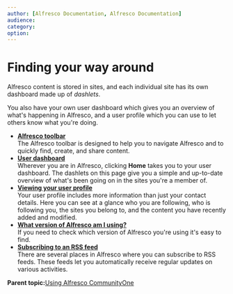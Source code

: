 ```yaml
---
author: [Alfresco Documentation, Alfresco Documentation]
audience: 
category: 
option: 
---
```


# Finding your way around

Alfresco content is stored in sites, and each individual site has its own dashboard made up of *dashlets*.

You also have your own user dashboard which gives you an overview of what's happening in Alfresco, and a user profile which you can use to let others know what you're doing.

-   **[Alfresco toolbar](../concepts/ui-description.md)**  
The Alfresco toolbar is designed to help you to navigate Alfresco and to quickly find, create, and share content.
-   **[User dashboard](../concepts/dashboard-intro.md)**  
Wherever you are in Alfresco, clicking **Home** takes you to your user dashboard. The dashlets on this page give you a simple and up-to-date overview of what's been going on in the sites you're a member of.
-   **[Viewing your user profile](../tasks/profile-view.md)**  
Your user profile includes more information than just your contact details. Here you can see at a glance who you are following, who is following you, the sites you belong to, and the content you have recently added and modified.
-   **[What version of Alfresco am I using?](../tasks/finding-version-number.md)**  
If you need to check which version of Alfresco you're using it's easy to find.
-   **[Subscribing to an RSS feed](../tasks/site-subscribe-rss-feed.md)**  
There are several places in Alfresco where you can subscribe to RSS feeds. These feeds let you automatically receive regular updates on various activities.

**Parent topic:**[Using Alfresco CommunityOne](../topics/sh-uh-welcome.md)

